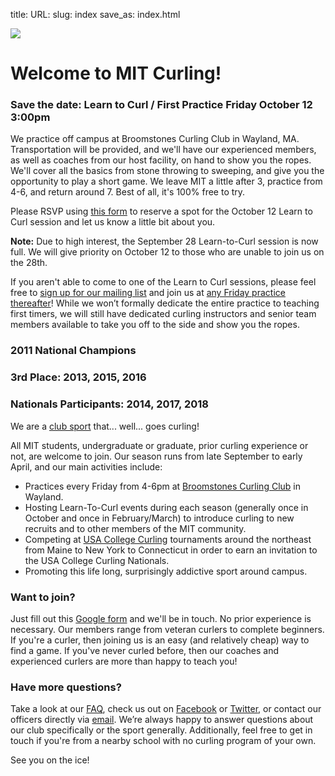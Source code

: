 title: 
URL: 
slug: index
save_as: index.html

![](images/frontpage.png)

# Welcome to MIT Curling!

### Save the date: Learn to Curl / First Practice Friday October 12 3:00pm

We practice off campus at Broomstones Curling Club in Wayland, MA. Transportation will be provided, and we'll have our experienced members, as well as coaches from our host facility, on hand to show you the ropes. We'll cover all the basics from stone throwing to sweeping, and give you the opportunity to play a short game. We leave MIT a little after 3, practice from 4-6, and return around 7. Best of all, it's 100% free to try.

Please RSVP using [this form](https://docs.google.com/forms/d/e/1FAIpQLSc_8uECmHnOKr63JXJF1u2ai9ZPiI0m3c_rp2Dy7haWeFMc5A/viewform?usp=sf_link) to reserve a spot for the October 12 Learn to Curl session and let us know a little bit about you.

**Note:** Due to high interest, the September 28 Learn-to-Curl session is now full. We will give priority on October 12 to those who are unable to join us on the 28th.

If you aren't able to come to one of the Learn to Curl sessions, please feel free to [sign up for our mailing list](https://docs.google.com/forms/d/e/1FAIpQLSdh9PnNvJg60phe6eYWpnX5pDfun8lDJ3gHYN3Mw5zJQVXIBg/viewform?usp=sf_link) and join us at [any Friday practice thereafter](/calendar)! While we won’t formally dedicate the entire practice to teaching first timers, we will still have dedicated curling instructors and senior team members available to take you off to the side and show you the ropes.

### 2011 National Champions

### 3rd Place: 2013, 2015, 2016

### Nationals Participants: 2014, 2017, 2018

We are a [club sport](https://clubsports.mit.edu/) that... well... goes curling!

All MIT students, undergraduate or graduate, prior curling experience or not, are welcome to join. Our season runs from late September to early April, and our main activities include:

* Practices every Friday from 4-6pm at [Broomstones Curling Club](http://www.broomstones.com) in Wayland.
* Hosting Learn-To-Curl events during each season (generally once in October and once in February/March) to introduce curling to new recruits and to other members of the MIT community.
* Competing at [USA College Curling](http://collegecurlingusa.org/) tournaments around the northeast from Maine to New York to Connecticut in order to earn an invitation to the USA College Curling Nationals.
* Promoting this life long, surprisingly addictive sport around campus.

### Want to join?

Just fill out this [Google form](https://docs.google.com/forms/d/e/1FAIpQLSdh9PnNvJg60phe6eYWpnX5pDfun8lDJ3gHYN3Mw5zJQVXIBg/viewform?usp=sf_link) and we'll be in touch. No prior experience is necessary. Our members range from veteran curlers to complete beginners. If you're a curler, then joining us is an easy (and relatively cheap) way to find a game. If you've never curled before, then our coaches and experienced curlers are more than happy to teach you!

### Have more questions?

Take a look at our [FAQ](/faq), check us out on [Facebook]() or [Twitter](), or contact our officers directly via [email](mailto:curling-owner@mit.edu). We’re always happy to answer questions about our club specifically or the sport generally. Additionally, feel free to get in touch if you're from a nearby school with no curling program of your own.

See you on the ice!